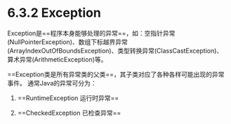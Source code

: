 # 6.3.2 Exception

   Exception是==程序本身能够处理的异常==，如：空指针异常(NullPointerException)、数组下标越界异常(ArrayIndexOutOfBoundsException)、类型转换异常(ClassCastException)、算术异常(ArithmeticException)等。

   ==Exception类是所有异常类的父类==，其子类对应了各种各样可能出现的异常事件。 通常Java的异常可分为：

1. ==RuntimeException 运行时异常==

2. ==CheckedException 已检查异常==